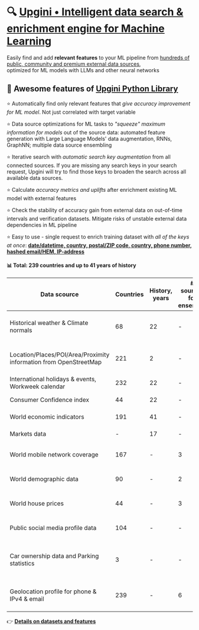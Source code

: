 <!-- # 🔍 [Upgini](https://upgini.com): Low-code Feature search and enrichment library for machine learning  
Automatically searches through thousands of **ready-to-use features** from [public and community shared data sources](https://upgini.com/#data_sources)  
and enriches your training dataset with relevant external features -->
<!-- # 🔍 [Upgini](https://upgini.com): Free automated data enrichment library for machine learning  
Automatically searches through thousands of **ready-to-use features** from [public and community shared data sources](https://upgini.com/#data_sources) -->
<!-- # 🔍 [Upgini](https://upgini.com) • Free production-ready automated data enrichment library for machine learning 
Automatically searches through thousands of **ready-to-use features** from [public and community shared data sources](https://upgini.com/#data_sources) and</br>
enriches your ML pipeline with only the relevant features -->
# 🔍 [Upgini • Intelligent data search & enrichment engine for Machine Learning](https://upgini.com)  
Easily find and add **relevant features** to your ML pipeline from [hundreds of public, community and premium external data sources](https://upgini.com/#data_sources),</br> optimized for ML models with LLMs and other neural networks


## 🚀 Awesome features of [Upgini Python Library](https://github.com/upgini/upgini)
⭐️ Automatically find only relevant features that *give accuracy improvement for ML model*. Not just correlated with target variable  

⭐️ Data source optimizations for ML tasks to *"squeeze" maximum information for models* out of the source data: automated feature generation with Large Language Models' data augmentation, RNNs, GraphNN; multiple data source ensembling  

⭐️ Iterative search with *automatic search key augmentation* from all connected sources. If you are missing any search keys in your search request, Upgini will try to find those keys to broaden the search across all available data sources.  

⭐️ Calculate *accuracy metrics and uplifts* after enrichment existing ML model with external features  

⭐️ Check the stability of accuracy gain from external data on out-of-time intervals and verification datasets. Mitigate risks of unstable external data dependencies in ML pipeline  

⭐️ Easy to use - single request to enrich training dataset with *all of the keys at once*: [**date/datetime, country, postal/ZIP code, country, phone number, hashed email/HEM, IP-address**](https://github.com/upgini/upgini#-search-key-types-we-support-more-to-come)    

#### 📊 Total: **239 countries** and **up to 41 years** of history
|Data scource|Countries|History, years|# sources for ensemble|Update|Search keys|API Key required
|--|--|--|--|--|--|--|
|Historical weather & Climate normals | 68 |22|-|Monthly|date, country, postal/ZIP code|No
|Location/Places/POI/Area/Proximity information from OpenStreetMap | 221 |2|-|Monthly|date, country, postal/ZIP code|No
|International holidays & events, Workweek calendar| 232 |22|-|Monthly|date, country|No
|Consumer Confidence index| 44 |22|-|Monthly|date, country|No
|World economic indicators|191 |41|-|Monthly|date, country|No
|Markets data|-|17|-|Monthly|date, datetime|No
|World mobile network coverage |167|-|3|Monthly|country, postal/ZIP code|No
|World demographic data |90|-|2|Annual|country, postal/ZIP code|No
|World house prices |44|-|3|Annual|country, postal/ZIP code|No
|Public social media profile data |104|-|-|Monthly|date, email/HEM, phone |Yes
|Car ownership data and Parking statistics|3|-|-|Annual|country, postal/ZIP code, email/HEM, phone|Yes
|Geolocation profile for phone & IPv4 & email|239|-|6|Monthly|date, email/HEM, phone, IPv4|Yes

👉 [**Details on  datasets and features**](https://upgini.com/#data_sources)
